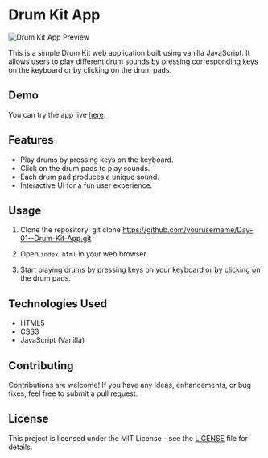 # Drum Kit App

![Drum Kit App Preview](https://github.com/cyber-rush/Day-01--Drum-Kit-App/assets/66362774/016d43b9-75b8-46fa-b9bd-dfda52d66f57)


This is a simple Drum Kit web application built using vanilla JavaScript. It allows users to play different drum sounds by pressing corresponding keys on the keyboard or by clicking on the drum pads.

## Demo

You can try the app live [here](https://30-days-java-script.vercel.app/).

## Features

- Play drums by pressing keys on the keyboard.
- Click on the drum pads to play sounds.
- Each drum pad produces a unique sound.
- Interactive UI for a fun user experience.

## Usage

1. Clone the repository: git clone https://github.com/yourusername/Day-01--Drum-Kit-App.git

2. Open `index.html` in your web browser.

3. Start playing drums by pressing keys on your keyboard or by clicking on the drum pads.

## Technologies Used

- HTML5
- CSS3
- JavaScript (Vanilla)

## Contributing

Contributions are welcome! If you have any ideas, enhancements, or bug fixes, feel free to submit a pull request.

## License

This project is licensed under the MIT License - see the [LICENSE](LICENSE) file for details.


